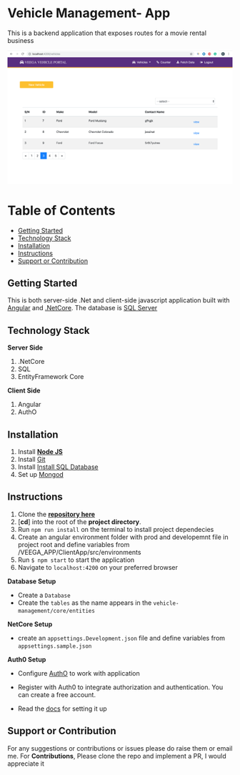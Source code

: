 # Vehicle Management- App

This is a backend application that exposes routes for a movie rental business

<img width="1440" alt="Server Side" src="./screenshot.png">


# Table of Contents

- [Getting Started](#getting-started)
- [Technology Stack](#technology-stack)
- [Installation](#installation)
- [Instructions](#instructions)
- [Support or Contribution](#support-or-contribution)

## Getting Started
This is both server-side .Net and client-side javascript application built with [Angular](https://angular.io/) and [.NetCore](https://dotnet.microsoft.com/download). The database is [SQL Server](https://www.microsoft.com/en-us/sql-server/sql-server-downloads)


## Technology Stack

**Server Side**
1. .NetCore
2. SQL
3. EntityFramework Core

**Client Side**
1. Angular
2. AuthO


## Installation

1. Install [**Node JS**](https://nodejs.org/en/)
2. Install [Git](https://git-scm.com/downloads)
3. Install [Install SQL Database](http://www.sqlservertutorial.net/install-sql-server/)
4. Set up [Mongod](https://www.codecademy.com/articles/tdd-setup-mongodb-2)


## Instructions

1. Clone the [**repository here**](https://github.com/syntiara/Vehicle-Management.git)
2. [**cd**] into the root of the **project directory**.
3. Run `npm run install` on the terminal to install project dependecies
4. Create an angular environment folder with prod and developemnt file in project root and define variables from        /VEEGA_APP/ClientApp/src/environments
5. Run `$ npm start` to start the application
6. Navigate to `localhost:4200` on your preferred browser

**Database Setup**

- Create a `Database`
- Create the `tables` as the name appears in the `vehicle-management/core/entities`

**NetCore Setup**

- create an `appsettings.Development.json` file and define variables from `appsettings.sample.json`

**Auth0 Setup**

- Configure [AuthO](https://auth0.com/) to work with application
- Register with Auth0 to integrate authorization and authentication. You can create a free account.

- Read the [docs](https://auth0.com/docs/quickstart/spa/angular2) for setting it up 


## Support or Contribution
For any suggestions or contributions or issues please do raise them or email me.
For **Contributions**, Please clone the repo and implement a PR, I would appreciate it

